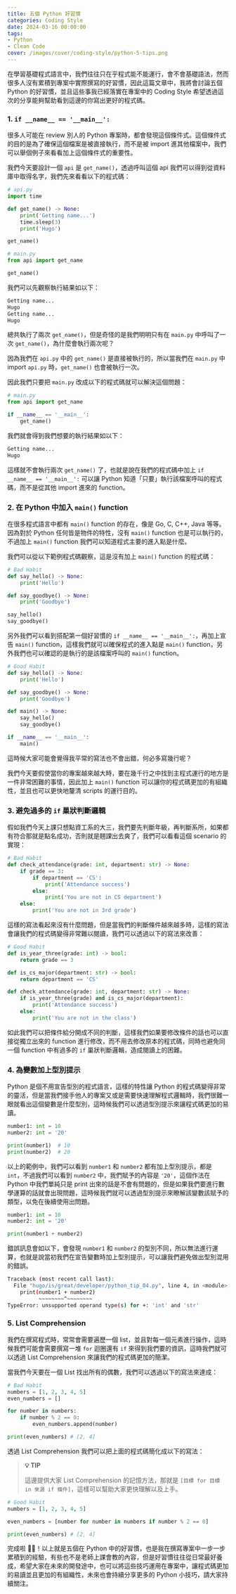 ```yaml
---
title: 五個 Python 好習慣
categories: Coding Style
date: 2024-03-16 00:00:00
tags: 
- Python
- Clean Code
cover: /images/cover/coding-style/python-5-tips.png
---
```



在學習基礎程式語言中，我們往往只在乎程式能不能運行，會不會基礎語法，然而很多人沒有累積到專案中實際撰寫的好習慣，因此這篇文章中，我將會討論五個 Python 的好習慣，並且這些事我已經落實在專案中的 Coding Style 希望透過這次的分享能夠幫助看到這邊的你寫出更好的程式碼。

### 1. `if __name__ == '__main__':`

很多人可能在 review 別人的 Python 專案時，都會發現這個條件式。這個條件式的目的是為了確保這個檔案是被直接執行，而不是被 import 進其他檔案中，我們可以舉個例子來看看加上這個條件式的重要性。

我們今天要設計一個 `api` 是 `get_name()`，透過呼叫這個 api 我們可以得到從資料庫中取得名字，我們先來看看以下的程式碼：

```python
# api.py
import time

def get_name() -> None:
    print('Getting name...')
    time.sleep(3)
    print('Hugo')

get_name()
```

```python
# main.py
from api import get_name

get_name()
```

我們可以先觀察執行結果如以下：

```bash
Getting name...
Hugo
Getting name...
Hugo
```

總共執行了兩次 `get_name()`，但是奇怪的是我們明明只有在 `main.py` 中呼叫了一次 `get_name()`，為什麼會執行兩次呢？

因為我們在 `api.py` 中的 `get_name()` 是直接被執行的，所以當我們在 `main.py` 中 import `api.py` 時，`get_name()` 也會被執行一次。

因此我們只要把 `main.py` 改成以下的程式碼就可以解決這個問題：

```python
# main.py
from api import get_name

if __name__ == '__main__':
    get_name()
```

我們就會得到我們想要的執行結果如以下：

```bash
Getting name...
Hugo
```

這樣就不會執行兩次 `get_name()` 了，也就是說在我們的程式碼中加上 `if __name__ == '__main__':` 可以讓 Python 知道「只要」執行該檔案呼叫的程式碼，而不是從其他 import 進來的 function。

### 2. 在 Python 中加入 `main()` function

在很多程式語言中都有 `main()` function 的存在，像是 Go, C, C++, Java 等等。因為對於 Python 任何皆是物件的特性，沒有 `main()` function 也是可以執行的，不過加上 `main()` function 我們可以知道程式主要的進入點是什麼。

我們可以從以下範例程式碼觀察，這是沒有加上 `main()` function 的程式碼：

```python
# Bad Habit
def say_hello() -> None:
    print('Hello')

def say_goodbye() -> None:
    print('Goodbye')

say_hello()
say_goodbye()
```

另外我們可以看到搭配第一個好習慣的 `if __name__ == '__main__':`，再加上宣告 `main()` function，這樣我們就可以確保程式的進入點是 `main()` function，另外我們也可以確認的是執行的是該檔案呼叫的 `main()` function。

```python
# Good Habit
def say_hello() -> None:
    print('Hello')

def say_goodbye() -> None:
    print('Goodbye')

def main() -> None:
    say_hello()
    say_goodbye()

if __name__ == '__main__':
    main()
```

這時候大家可能會覺得我平常的寫法也不會出錯，何必多寫幾行呢？

我們今天要假使當你的專案越來越大時，要在幾千行之中找到主程式運行的地方是一件非常困難的事情，因此加上 `main()` function 可以讓你的程式碼更加的有組織性，並且也可以更快地釐清 scripts 的運行目的。

### 3. 避免過多的 `if` 巢狀判斷邏輯

假如我們今天上課只想點資工系的大三，我們要先判斷年級，再判斷系所，如果都有符合那就是點名成功，否則就是翹課出去爽了，我們可以看看這個 scenario 的實現：

```python
# Bad Habit
def check_attendance(grade: int, department: str) -> None:
    if grade == 3:
        if department == 'CS':
            print('Attendance success')
        else:
            print('You are not in CS department')
    else:
        print('You are not in 3rd grade')
```

這樣的寫法看起來沒有什麼問題，但是當我們的判斷條件越來越多時，這樣的寫法會讓我們的程式碼變得非常難以閱讀，我們可以透過以下的寫法來改善：

```python
# Good Habit
def is_year_three(grade: int) -> bool:
    return grade == 3

def is_cs_major(department: str) -> bool:
    return department == 'CS'

def check_attendance(grade: int, department: str) -> None:
    if is_year_three(grade) and is_cs_major(department):
        print('Attendance success')
    else:
        print('You are not in the class')
```

如此我們可以把條件給分開成不同的判斷，這樣我們如果要修改條件的話也可以直接從獨立出來的 function 進行修改，而不用去修改原本的程式碼，同時也避免同一個 function 中有過多的 `if` 巢狀判斷邏輯，造成閱讀上的困難。


### 4. 為變數加上型別提示

Python 是個不用宣告型別的程式語言，這樣的特性讓 Python 的程式碼變得非常的靈活，但是當我們接手他人的專案又或是需要快速理解程式邏輯時，我們很難一眼就看出這個變數是什麼型別，這時候我們可以透過型別提示來讓程式碼更加的易讀。

```python
number1: int = 10
number2: int = '20'

print(number1)  # 10
print(number2)  # 20
```

以上的範例中，我們可以看到 `number1` 和 `number2` 都有加上型別提示，都是 `int`，不過我們可以看到 `number2` 中，我們賦予的內容是 `'20'`，這個作法在 Python 中我們單純只是 print 出來的話是不會有問題的，但是如果我們要進行數學運算的話就會出現問題，這時候我們就可以透過型別提示來瞭解該變數該賦予的類型，以免在後續使用出問題。

```python
number1: int = 10
number2: int = '20'

print(number1 + number2)
```

錯誤訊息會如以下，會發現 `number1` 和 `number2` 的型別不同，所以無法進行運算，也就是說當初我們在宣告變數時加上型別提示，可以讓我們避免做出型別混用的錯誤。

```bash
Traceback (most recent call last):
  File "hugo/is/great/developer/python_tip_04.py", line 4, in <module>
    print(number1 + number2)
          ~~~~~~~~^~~~~~~~~
TypeError: unsupported operand type(s) for +: 'int' and 'str'
```

### 5. List Comprehension

我們在撰寫程式時，常常會需要遍歷一個 list，並且對每一個元素進行操作，這時候我們可能會需要撰寫一堆 `for` 迴圈還有 `if` 來得到我們要的資訊，這時我們就可以透過 List Comprehension 來讓我們的程式碼更加的簡潔。

當我們今天要在一個 List 找出所有的偶數，我們可以透過以下的寫法來達成：

```python
# Bad Habit
numbers = [1, 2, 3, 4, 5]
even_numbers = []

for number in numbers:
    if number % 2 == 0:
        even_numbers.append(number)

print(even_numbers) # [2, 4]
```

透過 List Comprehension 我們可以把上面的程式碼簡化成以下的寫法：

> **💡 TIP**
> 
> 這邊提供大家 List Comprehension 的記憶方法，那就是 `[目標 for 目標 in 來源 if 條件]`，這樣可以幫助大家更快理解以及上手。

```python
# Good Habit
numbers = [1, 2, 3, 4, 5]

even_numbers = [number for number in numbers if number % 2 == 0]

print(even_numbers) # [2, 4]
```

完成啦 🖐🏻！以上就是五個在 Python 中的好習慣，也是我在撰寫專案中一步一步累積到的經驗，有些也不是老師上課會教的內容，但是好習慣往往從日常最好養成，希望大家在未來的開發途中，也可以將這些技巧運用在專案中，讓程式碼更加的易讀並且更加的有組織性，未來也會持續分享更多的 Python 小技巧，請大家持續關注。
